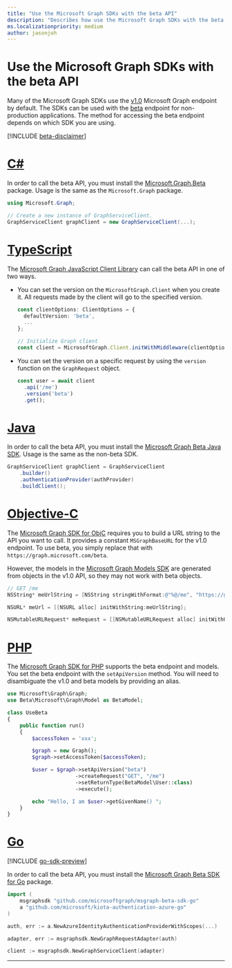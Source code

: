 ```yaml
---
title: "Use the Microsoft Graph SDKs with the beta API"
description: "Describes how use the Microsoft Graph SDKs with the beta version of the API."
ms.localizationpriority: medium
author: jasonjoh
---
```


# Use the Microsoft Graph SDKs with the beta API

Many of the Microsoft Graph SDKs use the [v1.0](/graph/api/overview?view=graph-rest-1.0&preserve-view=false) Microsoft Graph endpoint by default. The SDKs can be used with the [beta](/graph/api/overview?view=graph-rest-beta&preserve-view=true) endpoint for non-production applications. The method for accessing the beta endpoint depends on which SDK you are using.

[!INCLUDE [beta-disclaimer](../../api-reference/includes/beta-disclaimer.md)]

<!-- markdownlint-disable MD025 -->
# [C#](#tab/CS)

In order to call the beta API, you must install the [Microsoft.Graph.Beta](https://www.nuget.org/packages/Microsoft.Graph.Beta) package. Usage is the same as the `Microsoft.Graph` package.

```csharp
using Microsoft.Graph;

// Create a new instance of GraphServiceClient.
GraphServiceClient graphClient = new GraphServiceClient(...);
```

# [TypeScript](#tab/typeScript)

The [Microsoft Graph JavaScript Client Library](https://github.com/microsoftgraph/msgraph-sdk-javascript) can call the beta API in one of two ways.

- You can set the version on the `MicrosoftGraph.Client` when you create it. All requests made by the client will go to the specified version.

    ```typescript
    const clientOptions: ClientOptions = {
      defaultVersion: 'beta',
      ...
    };

    // Initialize Graph client
    const client = MicrosoftGraph.Client.initWithMiddleware(clientOptions);
    ```

- You can set the version on a specific request by using the `version` function on the `GraphRequest` object.

    ```typescript
    const user = await client
      .api('/me')
      .version('beta')
      .get();
    ```

# [Java](#tab/Java)

In order to call the beta API, you must install the [Microsoft Graph Beta Java SDK](https://github.com/microsoftgraph/msgraph-beta-sdk-java). Usage is the same as the non-beta SDK.

```Java
GraphServiceClient graphClient = GraphServiceClient
    .builder()
    .authenticationProvider(authProvider)
    .buildClient();
```

# [Objective-C](#tab/Objective-C)

The [Microsoft Graph SDK for ObjC](https://github.com/microsoftgraph/msgraph-sdk-objc) requires you to build a URL string to the API you want to call. It provides a constant `MSGraphBaseURL` for the v1.0 endpoint. To use beta, you simply replace that with `https://graph.microsoft.com/beta`.

However, the models in the [Microsoft Graph Models SDK](https://github.com/microsoftgraph/msgraph-sdk-objc-models) are generated from objects in the v1.0 API, so they may not work with beta objects.

```objectivec
// GET /me
NSString* meUrlString = [NSString stringWithFormat:@"%@/me", "https://graph.microsoft.com/beta"];

NSURL* meUrl = [[NSURL alloc] initWithString:meUrlString];

NSMutableURLRequest* meRequest = [[NSMutableURLRequest alloc] initWithURL:meUrl];
```

# [PHP](#tab/PHP)

The [Microsoft Graph SDK for PHP](https://github.com/microsoftgraph/msgraph-sdk-php) supports the beta endpoint and models. You set the beta endpoint with the `setApiVersion` method. You will need to disambiguate the v1.0 and beta models by providing an alias.

```php
use Microsoft\Graph\Graph;
use Beta\Microsoft\Graph\Model as BetaModel;

class UseBeta
{
    public function run()
    {
        $accessToken = 'xxx';

        $graph = new Graph();
        $graph->setAccessToken($accessToken);

        $user = $graph->setApiVersion("beta")
                      ->createRequest("GET", "/me")
                      ->setReturnType(BetaModel\User::class)
                      ->execute();

        echo "Hello, I am $user->getGivenName() ";
    }
}
```

# [Go](#tab/Go)

[!INCLUDE [go-sdk-preview](../../includes/go-sdk-preview.md)]

In order to call the beta API, you must install the [Microsoft Graph Beta SDK for Go](https://github.com/microsoftgraph/msgraph-beta-sdk-go) package.

```go
import (
    msgraphsdk "github.com/microsoftgraph/msgraph-beta-sdk-go"
    a "github.com/microsoft/kiota-authentication-azure-go"
)

auth, err := a.NewAzureIdentityAuthenticationProviderWithScopes(...)

adapter, err := msgraphsdk.NewGraphRequestAdapter(auth)

client := msgraphsdk.NewGraphServiceClient(adapter)
```

---
